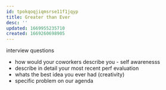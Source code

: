 ```yaml
---
id: tpokqoqjiqmsrse11f1jqyp
title: Greater than Ever
desc: ''
updated: 1669955235710
created: 1669260698905
---
```


interview questions 
- how would your coworkers describe you - self awarenesss
- describe in detail your most recent perf evaluation 
- whats the best idea you ever had (creativity)
- specific problem on our agenda 